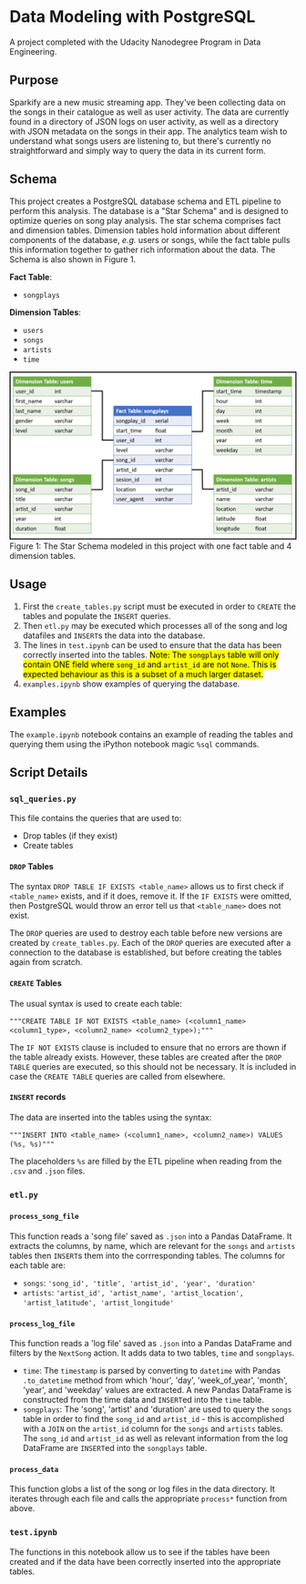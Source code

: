 # Data Modeling with PostgreSQL

A project completed with the Udacity Nanodegree Program in Data Engineering. 

## Purpose

Sparkify are a new music streaming app. They've been collecting data on the songs in their catalogue as well as user activity. The data are currently found in a directory of JSON logs on user activity, as well as a directory with JSON metadata on the songs in their app. The analytics team wish to understand what songs users are listening to, but there's currently no straightforward and simply way to query the data in its current form.

## Schema
This project creates a PostgreSQL database schema and ETL pipeline to perform this analysis. The database is a "Star Schema" and is designed to optimize queries on song play analysis. The star schema comprises fact and dimension tables. Dimension tables hold information about different components of the database, _e.g._ users or songs, while the fact table pulls this information together to gather rich information about the data. The Schema is also shown in Figure 1.

**Fact Table**:
* `songplays`

**Dimension Tables**:
* `users`
* `songs`
* `artists`
* `time`

![StarSchema](./images/project1_schema.png#center) 
Figure 1: The Star Schema modeled in this project with one fact table and 4 dimension tables.
      
## Usage

1. First the `create_tables.py` script must be executed in order to `CREATE` the tables and populate the `INSERT` queries.
2. Then `etl.py` may be executed which processes all of the song and log datafiles and `INSERT`s the data into the database.
3. The lines in `test.ipynb` can be used to ensure that the data has been correctly inserted into the tables.
<mark>Note: The `songplays` table will only contain ONE field where `song_id` and `artist_id` are not `None`. This is expected behaviour as this is a subset of a much larger dataset.</mark>
4. `examples.ipynb` show examples of querying the database.

## Examples

The `example.ipynb` notebook contains an example of reading the tables and querying them using the iPython notebook magic `%sql` commands.

## Script Details

### `sql_queries.py`

This file contains the queries that are used to:
* Drop tables (if they exist)
* Create tables

#### `DROP` Tables

The syntax `DROP TABLE IF EXISTS <table_name>` allows us to first check if `<table_name>` exists, and if it does, remove it. If the `IF EXISTS` were omitted, then PostgreSQL would throw an error tell us that `<table_name>` does not exist.

The `DROP` queries are used to destroy each table before new versions are created by `create_tables.py`. Each of the `DROP` queries are executed after a connection to the database is established, but before creating the tables again from scratch.

#### `CREATE` Tables

The usual syntax is used to create each table:
```
"""CREATE TABLE IF NOT EXISTS <table_name> (<column1_name> <column1_type>, <column2_name> <column2_type>);"""
```
The `IF NOT EXISTS` clause is included to ensure that no errors are thown if the table already exists. However, these tables are created after the `DROP TABLE` queries are executed, so this should not be necessary. It is included in case the `CREATE TABLE` queries are called from elsewhere.

#### `INSERT` records

The data are inserted into the tables using the syntax:
```
"""INSERT INTO <table_name> (<column1_name>, <column2_name>) VALUES (%s, %s)"""
```
The placeholders `%s` are filled by the ETL pipeline when reading from the `.csv` and `.json` files.

### `etl.py`

#### `process_song_file`

This function reads a 'song file' saved as `.json` into a Pandas DataFrame. It extracts the columns, by name, which are relevant for the `songs` and `artists` tables then `INSERT`s them into the corrresponding tables. The columns for each table are:
* `songs`: `'song_id', 'title', 'artist_id', 'year', 'duration'`
* `artists`: `'artist_id', 'artist_name', 'artist_location', 'artist_latitude', 'artist_longitude'`

#### `process_log_file`

This function reads a 'log file' saved as `.json` into a Pandas DataFrame and filters by the `NextSong` action. It adds data to two tables, `time` and `songplays`.

* `time`: The `timestamp` is parsed by converting to `datetime` with Pandas `.to_datetime` method from which 'hour', 'day', 'week_of_year', 'month', 'year', and 'weekday' values are extracted. A new Pandas DataFrame is constructed from the time data and `INSERT`ed into the `time` table.
* `songplays`: The 'song', 'artist' and 'duration' are used to query the `songs` table  in order to find the `song_id` and `artist_id` - this is accomplished with a `JOIN` on the `artist_id` column for the `songs` and `artists` tables. The `song_id` and `artist_id` as well as relevant information from the log DataFrame are `INSERT`ed into the `songplays` table.

#### `process_data`

This function globs a list of the song or log files in the data directory. It iterates through each file and calls the appropriate `process*` function from above.

### `test.ipynb`

The functions in this notebook allow us to see if the tables have been created and if the data have been correctly inserted into the appropriate tables.
